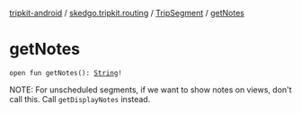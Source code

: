 [tripkit-android](../../index.md) / [skedgo.tripkit.routing](../index.md) / [TripSegment](index.md) / [getNotes](./get-notes.md)

# getNotes

`open fun getNotes(): `[`String`](https://kotlinlang.org/api/latest/jvm/stdlib/kotlin/-string/index.html)`!`

NOTE: For unscheduled segments, if we want to show notes on views, don't call this. Call `getDisplayNotes` instead.

